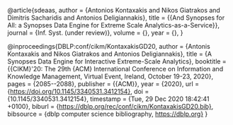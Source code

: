 @article{sdeaas,
  author    = {Antonios Kontaxakis and
               Nikos Giatrakos and
			   Dimitris Sacharidis and
               Antonios Deligiannakis},
  title     = {{And Synopses for All: a Synopses Data Engine for Extreme Scale Analytics-as-a-Service}},
  journal   = {Inf. Syst. (under review)},
  volume    = {},
  year      = {},
}

@inproceedings{DBLP:conf/cikm/KontaxakisGD20,
  author    = {Antonis Kontaxakis and
               Nikos Giatrakos and
               Antonios Deligiannakis},
  title     = {A Synopses Data Engine for Interactive Extreme-Scale Analytics},
  booktitle = {{CIKM}'20: The 29th {ACM} International Conference on Information
               and Knowledge Management, Virtual Event, Ireland, October 19-23, 2020},
  pages     = {2085--2088},
  publisher = {{ACM}},
  year      = {2020},
  url       = {https://doi.org/10.1145/3340531.3412154},
  doi       = {10.1145/3340531.3412154},
  timestamp = {Tue, 29 Dec 2020 18:42:41 +0100},
  biburl    = {https://dblp.org/rec/conf/cikm/KontaxakisGD20.bib},
  bibsource = {dblp computer science bibliography, https://dblp.org}
}
